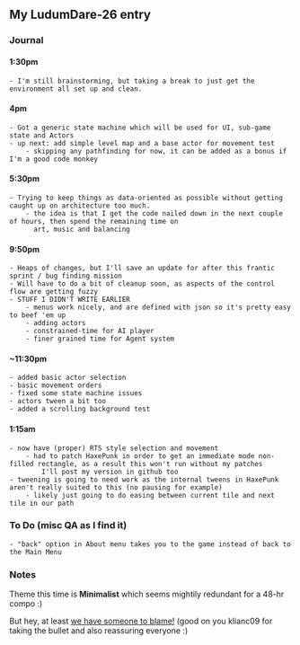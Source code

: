 ## My LudumDare-26 entry 

### Journal

#### 1:30pm 
	- I'm still brainstorming, but taking a break to just get the environment all set up and clean.
	
#### 4pm 
	- Got a generic state machine which will be used for UI, sub-game state and Actors
	- up next: add simple level map and a base actor for movement test
		- skipping any pathfinding for now, it can be added as a bonus if I'm a good code monkey

#### 5:30pm
	- Trying to keep things as data-oriented as possible without getting caught up on architecture too much.
		- the idea is that I get the code nailed down in the next couple of hours, then spend the remaining time on
		  art, music and balancing


#### 9:50pm
	- Heaps of changes, but I'll save an update for after this frantic sprint / bug finding mission
	- Will have to do a bit of cleanup soon, as aspects of the control flow are getting fuzzy
	- STUFF I DIDN'T WRITE EARLIER
		- menus work nicely, and are defined with json so it's pretty easy to beef 'em up
		- adding actors
		- constrained-time for AI player
		- finer grained time for Agent system

#### ~11:30pm
	- added basic actor selection
	- basic movement orders
	- fixed some state machine issues
	- actors tween a bit too
	- added a scrolling background test

#### 1:15am
	- now have (proper) RTS style selection and movement
		- had to patch HaxePunk in order to get an immediate mode non-filled rectangle, as a result this won't run without my patches
			I'll post my version in github too
	- tweening is going to need work as the internal tweens in HaxePunk aren't really suited to this (no pausing for example)
		- likely just going to do easing between current tile and next tile in our path


### To Do (misc QA as I find it)
	- "back" option in About menu takes you to the game instead of back to the Main Menu


### Notes

Theme this time is **Minimalist** which seems mightily redundant for a 48-hr compo :)

But hey, at least [we have someone to blame!](http://www.ludumdare.com/compo/2013/04/26/you-need-a-scapegoat/) (good on you klianc09 for taking the bullet and also reassuring everyone :)




